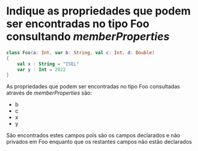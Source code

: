 # Indique as propriedades que podem ser encontradas no tipo Foo consultando _memberProperties_

```kotlin
class Foo(a: Int, var b: String, val c: Int, d: Double)
{
    val x : String = "ISEL"
    var y : Int = 2022
}
```

As propriedades que podem ser encontradas no tipo Foo consultadas através de _memberProperties_ são:
- b
- c
- x
- y

São encontrados estes campos pois são os campos declarados e não privados em Foo enquanto que os restantes campos não estão declarados 
